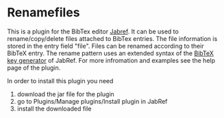# Renamefiles

This is a plugin for the BibTex editor [Jabref](http://jabref.sourceforge.net/).
It can be used to rename/copy/delete files attached to BibTex entries.
The file information is stored in the entry field "file".
Files can be renamed according to their BibTeX entry. The rename pattern uses an extended syntax of the
[BibTeX key generator](http://jabref.sourceforge.net/help/LabelPatterns.php)
of JabRef.
For more infromation and examples see the help page of the plugin.

In order to install this plugin you need

1. download the jar file for the plugin
2. go to Plugins/Manage plugins/Install plugin in JabRef
3. install the downloaded file



